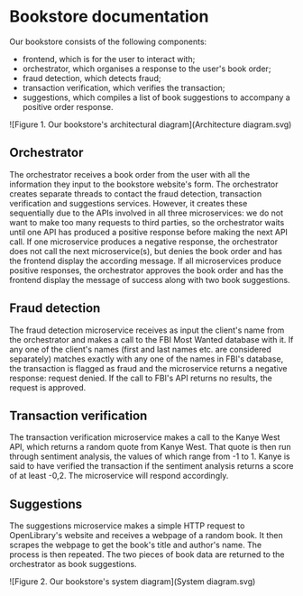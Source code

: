 # Bookstore documentation

Our bookstore consists of the following components:

 - frontend, which is for the user to interact with;
 - orchestrator, which organises a response to the user's book order;
 - fraud detection, which detects fraud;
 - transaction verification, which verifies the transaction;
 - suggestions, which compiles a list of book suggestions to accompany a positive order response.

![Figure 1. Our bookstore's architectural diagram](Architecture diagram.svg)

## Orchestrator
The orchestrator receives a book order from the user with all the information they input to the bookstore website's form. The orchestrator creates separate threads to contact the fraud detection, transaction verification and suggestions services. However, it creates these sequentially due to the APIs involved in all three microservices: we do not want to make too many requests to third parties, so the orchestrator waits until one API has produced a positive response before making the next API call. If one microservice produces a negative response, the orchestrator does not call the next microservice(s), but denies the book order and has the frontend display the according message. If all microservices produce positive responses, the orchestrator approves the book order and has the frontend display the message of success along with two book suggestions.
## Fraud detection
The fraud detection microservice receives as input the client's name from the orchestrator and makes a call to the FBI Most Wanted database with it. If any one of the client's names (first and last names etc. are considered separately) matches exactly with any one of the names in FBI's database, the transaction is flagged as fraud and the microservice returns a negative response: request denied. If the call to FBI's API returns no results, the request is approved.
## Transaction verification
The transaction verification microservice makes a call to the Kanye West API, which returns a random quote from Kanye West. That quote is then run through sentiment analysis, the values of which range from -1 to 1. Kanye is said to have verified the transaction if the sentiment analysis returns a score of at least -0,2. The microservice will respond accordingly.
## Suggestions
The suggestions microservice makes a simple HTTP request to OpenLibrary's website and receives a webpage of a random book. It then scrapes the webpage to get the book's title and author's name. The process is then repeated. The two pieces of book data are returned to the orchestrator as book suggestions.

![Figure 2. Our bookstore's system diagram](System diagram.svg)